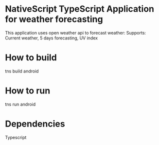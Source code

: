 # NativeScript TypeScript Application for weather forecasting
This application uses open weather api to forecast weather:
Supports:
Current weather, 5 days forecasting, UV index

# How to build 
tns build android

# How to run
tns run android

# Dependencies
Typescript
